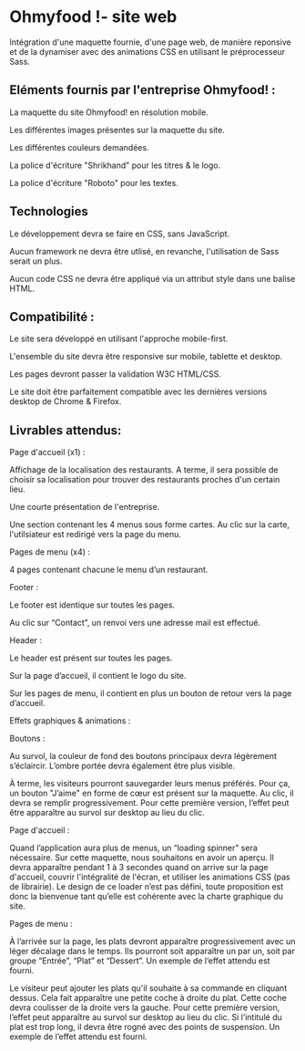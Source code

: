 
# Ohmyfood !- site web
Intégration d'une maquette fournie, d'une page web, de manière reponsive et de la dynamiser avec des animations CSS en utilisant le préprocesseur Sass.
## Eléments fournis par l'entreprise Ohmyfood! :

La maquette du site Ohmyfood! en résolution mobile.

Les différentes images présentes sur la maquette du site.

Les différentes couleurs demandées.

La police d'écriture "Shrikhand" pour les titres & le logo.

La police d'écriture "Roboto" pour les textes.

## Technologies

Le développement devra se faire en CSS, sans JavaScript.

Aucun framework ne devra être utlisé, en revanche, l'utilisation de Sass serait un plus.

Aucun code CSS ne devra être appliqué via un attribut style dans une balise HTML.

## Compatibilité :

Le site sera développé en utilisant l'approche mobile-first.

L'ensemble du site devra être responsive sur mobile, tablette et desktop.

Les pages devront passer la validation W3C HTML/CSS.

Le site doit être parfaitement compatible avec les dernières versions desktop de Chrome & Firefox.

## Livrables attendus:

Page d'accueil (x1) :

Affichage de la localisation des restaurants. A terme, il sera possible de choisir sa localisation pour trouver des restaurants proches d'un certain lieu.

Une courte présentation de l'entreprise.

Une section contenant les 4 menus sous forme cartes. Au clic sur la carte, l'utilsiateur est redirigé vers la page du menu.

Pages de menu (x4) :

4 pages contenant chacune le menu d’un restaurant.

Footer :

Le footer est identique sur toutes les pages.

Au clic sur “Contact”, un renvoi vers une adresse mail est effectué.

Header :

Le header est présent sur toutes les pages.

Sur la page d’accueil, il contient le logo du site.

Sur les pages de menu, il contient en plus un bouton de retour vers la page d’accueil.

Effets graphiques & animations :

Boutons :

Au survol, la couleur de fond des boutons principaux devra légèrement s’éclaircir. L’ombre portée devra également être plus visible.

À terme, les visiteurs pourront sauvegarder leurs menus préférés. Pour ça, un bouton "J’aime" en forme de cœur est présent sur la maquette. Au clic, il devra se remplir progressivement. Pour cette première version, l’effet peut être apparaître au survol sur desktop au lieu du clic.

Page d'accueil :

Quand l’application aura plus de menus, un “loading spinner” sera nécessaire. Sur cette maquette, nous souhaitons en avoir un aperçu. Il devra apparaître pendant 1 à 3 secondes quand on arrive sur la page d'accueil, couvrir l'intégralité de l'écran, et utiliser les animations CSS (pas de librairie). Le design de ce loader n’est pas défini, toute proposition est donc la bienvenue tant qu’elle est cohérente avec la charte graphique du site.

Pages de menu :

À l’arrivée sur la page, les plats devront apparaître progressivement avec un léger décalage dans le temps. Ils pourront soit apparaître un par un, soit par groupe “Entrée”, “Plat” et “Dessert”. Un exemple de l’effet attendu est fourni.

Le visiteur peut ajouter les plats qu'il souhaite à sa commande en cliquant dessus. Cela fait apparaître une petite coche à droite du plat. Cette coche devra coulisser de la droite vers la gauche. Pour cette première version, l’effet peut apparaître au survol sur desktop au lieu du clic. Si l’intitulé du plat est trop long, il devra être rogné avec des points de suspension. Un exemple de l’effet attendu est fourni.